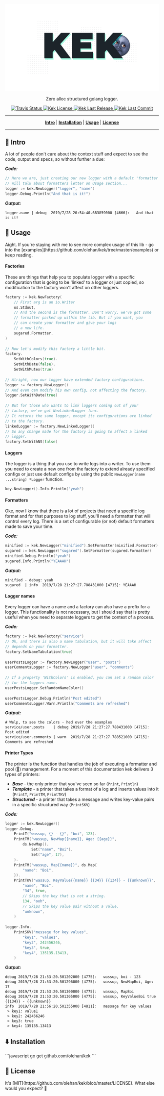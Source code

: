 <p align="center">
    <a href="https://github.com/olehan/kek">
        <img alt="Kek Logo" src="https://raw.githubusercontent.com/olehan/logo/master/kek.png" width="546">
    </a>
</p>

<p align="center">
    Zero alloc structured golang logger.
</p>

<p align="center">
    <a href="https://travis-ci.org/olehan/kek">
        <img alt="Travis Status" src="https://travis-ci.org/olehan/kek.svg?branch=master">
    </a>
    <a href="https://github.com/olehan/kek/blob/master/LICENSE">
        <img alt="Kek License" src="https://img.shields.io/github/license/mashape/apistatus.svg">
    </a>
    <a href="https://github.com/olehan/kek/releases">
        <img alt="Kek Last Release" src="https://img.shields.io/github/release-date/olehan/kek">
    </a>
    <a href="https://github.com/olehan/kek/releases">
        <img alt="Kek Last Commit" src="https://img.shields.io/github/last-commit/olehan/kek">
    </a>
</p>

----

<p align="center">
    <strong><a href="#intro">Intro</a></strong>
    |
    <strong><a href="#usage">Installation</a></strong>
    |
    <strong><a href="#installation">Usage</a></strong>
    |
    <strong><a href="#license">License</a></strong>
</p>

----

<h2 id="intro">🌚 Intro</h2>
A lot of people don't care about the context stuff and expect to see the code,
output and specs, so without further a due:

***Code:***
```go
// Here we are, just creating our new logger with a default 'formatter'.
// Will talk about formatters letter on Usage section...
logger := kek.NewLogger("logger", "name")
logger.Debug.Println("And that is it!")
```
***Output:***
```
logger.name | debug  2019/7/28 20:54:40.683859000 [4666]:   And that is it!
```

<h2 id="usage">🔧 Usage</h2>
Aight. If you're staying with me to see more complex usage of this lib - go into the
[examples](https://github.com/olehan/kek/tree/master/examples) or keep reading.

#### Factories
These are things that help you to populate logger with a specific configuration that
is going to be 'linked' to a logger or just copied, so modification to the factory won't
affect on other loggers.

```go
factory := kek.NewFactory(
    // First arg is an io.Writer
    os.Stdout,
    // And the second is the formatter. Don't worry, we've got some
    // formatter packed up within the lib. But if you want, you
    // can create your formatter and give your logs
    // a new life.
    sugared.Formatter,
)

// Now let's modify this factory a little bit.
factory.
    SetWithColors(true).
    SetWithDate(false).
    SetWithMutex(true)

// Alright, now our logger have extended factory configurations.
logger := factory.NewLogger()
// And even can modify his own config, not affecting the factory.
logger.SetWithDate(true)

// But for those who wants to link loggers coming out of your
// factory, we've got NewLinkedLogger func.
// It returns the same logger, except its configurations are linked
// to the factory.
linkedLogger := factory.NewLinkedLogger()
// So any change made for the factory is going to affect a linked
// logger.
factory.SetWithNS(false)
```

#### Loggers
The logger is a thing that you use to write logs into a writer.
To use them you need to create a new one from the factory to extend
already specified configs or just use default configs by using the
public `NewLogger(name ...string) *Logger` function.
```go
key.NewLogger().Info.Println("yeah")
```

#### Formatters
Oke, now I know that there is a lot of projects that need a specific
log format and for that purposes to log stuff, you'll need
a formatter that will control every log. There is a set of configurable
(or not) default formatters made to save your time.

***Code:***
```go
minified := kek.NewLogger("minified").SetFormatter(minified.Formatter)
sugared := kek.NewLogger("sugared").SetFormatter(sugared.Formatter)
minified.Debug.Println("yeah")
sugared.Info.Println("YEAAAH")
``` 
***Output:***
```
minified - debug: yeah
sugared  | info  2019/7/28 21:27:27.788431000 [4715]: YEAAAH
```

#### Logger names
Every logger can have a name and a factory can also have a prefix for
a logger. This functionality is not necessary, but I should say that
is pretty useful when you need to separate loggers to get the context
of a process.

***Code:***
```go
factory := kek.NewFactory("service")
// Oh, and there is also a name tabulation, but it will take affect
// depends on your formatter.
factory.SetNameTabulation(true)

userPostsLogger := factory.NewLogger("user", "posts")
userCommentsLogger := factory.NewLogger("user", "comments")

// If a property 'WithColors' is enabled, you can set a random color
// for the loggers name.
userPostsLogger.SetRandomNameColor()

userPostsLogger.Debug.Println("Post edited")
userCommentsLogger.Warn.Println("Comments are refreshed")
```

***Output:***
```
# Welp, to see the colors - hed over the examples
service/user.posts    | debug 2019/7/28 21:27:27.788431000 [4715]: Post edited
service/user.comments | warn  2019/7/28 21:27:27.788521000 [4715]: Comments are refreshed
```

#### Printer Types
The printer is the function that handles the job of executing a formatter and pool (🚰) management.
For a moment of this documentation kek delivers 3 types of printers:
* ***Base*** - the only printer that you've seen so far (`Print`, `Println`)
* ***Template*** - a printer that takes a format of a log and inserts values into it
(`PrintT`, `PrintTM`, `PrintTKV`)
* ***Structured*** - a printer that takes a message and writes key-value pairs in a specific structured way (`PrintSKV`)

***Code:***
```go
logger := kek.NewLogger()
logger.Debug.
    PrintT("wassup, {} - {}", "boi", 123).
    PrintTM("wassup, NewMap{{name}}, Age: {{age}}",
        ds.NewMap().
            Set("name", "Boi").
            Set("age", 17),
    ).
    PrintTM("wassup, Map{{name}}", ds.Map{
        "name": "Boi",
    }).
    PrintTKV("wassup, KeyValue{{name}} {{34}} {{134}} - {{unknown}}",
        "name", "Boi",
        "34", true,
        // Skips the key that is not a string.
        134, "ooh",
        // Skips the key value pair without a value.
        "unknown",
    )

logger.Info.
    PrintSKV("message for key values",
        "key1", "value1",
        "key2", 242456246,
        "key3", true,
        "key4", 135135.13413,
    )
```

***Output:***
```
debug 2019/7/28 21:53:20.501202000 [4775]:   wassup, boi - 123
debug 2019/7/28 21:53:20.501296000 [4775]:   wassup, NewMapBoi, Age: 17
debug 2019/7/28 21:53:20.501300000 [4775]:   wassup, MapBoi
debug 2019/7/28 21:53:20.501305000 [4775]:   wassup, KeyValueBoi true {{134}} - {{unknown}}
info  2019/7/28 21:56:20.501355000 [4811]:   message for key values
 > key1: value1
 > key2: 242456246
 > key3: true
 > key4: 135135.13413
```

<h2 id="installation">⬇️ Installation</h2>
```javascript
go get github.com/olehan/kek
```

<h2 id="license">🔖 License</h2>
It's [MIT](https://github.com/olehan/kek/blob/master/LICENSE).
What else would you expect? 🌚
